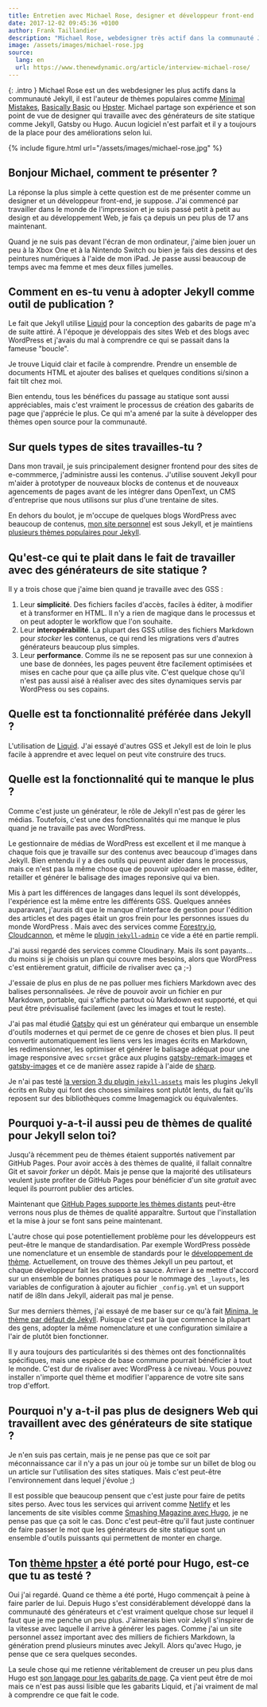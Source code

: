 ```yaml
---
title: Entretien avec Michael Rose, designer et développeur front-end
date: 2017-12-02 09:45:36 +0100
author: Frank Taillandier
description: "Michael Rose, webdesigner très actif dans la communauté Jekyll, partage son retour d'expérience sur les générateurs de site statique."
image: /assets/images/michael-rose.jpg
source:
  lang: en
  url: https://www.thenewdynamic.org/article/interview-michael-rose/
---
```


{: .intro }
Michael Rose est un des webdesigner les plus actifs dans la communauté Jekyll, il est l'auteur de thèmes populaires comme [Minimal Mistakes](https://mmistakes.github.io/minimal-mistakes/), [Basically Basic](https://mmistakes.github.io/jekyll-theme-basically-basic/) ou
[Hpster](https://mmistakes.github.io/hpstr-jekyll-theme/).
Michael partage son expérience et son point de vue de designer qui travaille avec des générateurs de site statique comme Jekyll, Gatsby ou Hugo. Aucun logiciel n'est parfait et il y a toujours de la place pour des améliorations selon lui.

{% include figure.html url="/assets/images/michael-rose.jpg" %}

## Bonjour Michael, comment te présenter ?

La réponse la plus simple à cette question est de me présenter comme un designer et un développeur front-end, je suppose. J'ai commencé par travailler dans le monde de l'impression et je suis passé petit à petit au design et au développement Web, je fais ça depuis un peu plus de 17 ans maintenant.

Quand je ne suis pas devant l'écran de mon ordinateur, j'aime bien jouer un peu à la Xbox One et à la Nintendo Switch ou bien je fais des dessins et des peintures numériques à l'aide de mon iPad. Je passe aussi beaucoup de temps avec ma femme et mes deux filles jumelles.

## Comment en es-tu venu à adopter Jekyll comme outil de publication ?

Le fait que Jekyll utilise [Liquid](https://shopify.github.io/liquid/) pour la conception des gabarits de page m'a de suite attiré. À l'époque je développais des sites Web et des blogs avec WordPress et j'avais du mal à comprendre ce qui se passait dans la fameuse "boucle".

Je trouve Liquid clair et facile à comprendre. Prendre un ensemble de documents HTML et ajouter des balises et quelques conditions si/sinon a fait tilt chez moi.

Bien entendu, tous les bénéfices du passage au statique sont aussi appréciables, mais c'est vraiment le processus de création des gabarits de page que j'apprécie le plus. Ce qui m'a amené par la suite à développer des thèmes open source pour la communauté.

## Sur quels types de sites travailles-tu ?

Dans mon travail, je suis principalement designer frontend pour des sites de e-commmerce, j'administre aussi les contenus. J'utilise souvent Jekyll pour m'aider à prototyper de nouveaux blocks de contenus et de nouveaux agencements de pages avant de les intégrer dans OpenText, un CMS d'entreprise que nous utilisons sur plus d'une trentaine de sites.

En dehors du boulot, je m'occupe de quelques blogs WordPress avec beaucoup de contenus, [mon site personnel](https://mademistakes.com/) est sous Jekyll, et je maintiens [plusieurs thèmes populaires pour Jekyll](https://mademistakes.com/work/jekyll-themes/).

## Qu'est-ce qui te plait dans le fait de travailler avec des générateurs de site statique ?

Il y a trois chose que j'aime bien quand je travaille avec des <abbr aria-label="Générateur de Site Statique">GSS</abbr> :

1. Leur **simplicité**. Des fichiers faciles d'accès, faciles à éditer,  à modifier et à transformer en HTML. Il n'y a rien de magique dans le processus et on peut adopter le workflow que l'on souhaite.
2. Leur **interopérabilité**. La plupart des <abbr aria-label="Générateur de Site Statique">GSS</abbr> utilise des fichiers Markdown pour *stocker* les contenus, ce qui rend les migrations vers d'autres générateurs beaucoup plus simples.
3. Leur **performance**. Comme ils ne se reposent pas sur une connexion à une base de données, les pages peuvent être facilement optimisées et mises en cache pour que ça aille plus vite. C'est quelque chose qu'il n'est pas aussi aisé à réaliser avec des sites dynamiques servis par WordPress ou ses copains.

## Quelle est ta fonctionnalité préférée dans Jekyll ?

L'utilisation de [Liquid](https://shopify.github.io/liquid/). J'ai essayé d'autres <abbr aria-label="Générateur de Site Statique">GSS</abbr> et Jekyll est de loin le plus facile à apprendre et avec lequel on peut vite construire des trucs.

## Quelle est la fonctionnalité qui te manque le plus ?

Comme c'est juste un générateur, le rôle de Jekyll n'est pas de gérer les médias. Toutefois, c'est une des fonctionnalités qui me manque le plus quand je ne travaille pas avec WordPress.

Le gestionnaire de médias de WordPress est excellent et il me manque à chaque fois que je travaille sur des contenus avec beaucoup d'images dans Jekyll. Bien entendu il y a des outils qui peuvent aider dans le processus, mais ce n'est pas la même chose que de pouvoir uploader en masse, éditer, retailler et générer le balisage des images reponsive qui va bien.

Mis à part les différences de langages dans lequel ils sont développés, l'expérience est la même entre les différents <abbr aria-label="Générateur de Site Statique">GSS</abbr>. Quelques années auparavant, j'aurais dit que le manque d'interface de gestion pour l'édition des articles et des pages était un gros frein pour les personnes issues du monde WordPress . Mais avec des services comme [Forestry.io](https://forestry.io),
[Cloudcannon](https://cloudcannon.com), et même le [plugin `jekyll-admin`](https://github.com/jekyll/jekyll-admin/) ce vide a été en partie rempli.

J'ai aussi regardé des services comme Cloudinary. Mais ils sont payants… du moins si je choisis un plan qui couvre mes besoins, alors que WordPress c'est entièrement gratuit, difficile de rivaliser avec ça ;-)

J'essaie de plus en plus de ne pas polluer mes fichiers Markdown avec des balises personnalisées. Je rêve de pouvoir avoir un fichier en pur Markdown, portable, qui s'affiche partout où Markdown est supporté, et qui peut être prévisualisé facilement (avec les images et tout le reste).

J'ai pas mal étudié [Gatsby](https://www.gatsbyjs.org/) qui est un générateur qui embarque un ensemble d'outils modernes et qui permet de ce genre de choses et bien plus. Il peut convertir automatiquement les liens vers les images écrits en Markdown, les redimensionner, les optimiser et générer le balisage adéquat pour une image responsive avec `srcset` grâce aux plugins [gatsby-remark-images](https://www.gatsbyjs.org/packages/gatsby-remark-images/)
et [gatsby-images](https://www.gatsbyjs.org/packages/gatsby-image/) et ce de manière assez rapide à l'aide de [sharp](https://github.com/lovell/sharp).

Je n'ai pas testé [la version 3 du plugin `jekyll-assets`](https://envygeeks.io/2017/11/21/jekyll-assets-3-released) mais les plugins Jekyll écrits en Ruby qui font des choses similaires sont plutôt lents, du fait qu'ils reposent sur des bibliothèques comme Imagemagick ou équivalentes.

## Pourquoi y-a-t-il aussi peu de thèmes de qualité pour Jekyll selon toi?

Jusqu'à récemment peu de thèmes étaient supportés nativement par GitHub Pages.
Pour avoir accès à des thèmes de qualité, il fallait connaître Git et savoir _forker_ un dépôt.
Mais je pense que la majorité des utilisateurs veulent juste profiter de GitHub Pages pour bénéficier d'un site _gratuit_ avec lequel ils pourront publier des articles.

Maintenant que [GitHub Pages supporte les thèmes distants](https://github.com/blog/2464-use-any-theme-with-github-pages) peut-être verrons nous plus de thèmes de qualité apparaître. Surtout que l'installation et la mise à jour se font sans peine maintenant.

L'autre chose qui pose potentiellement problème pour les développeurs est peut-être le manque de standardisation.
Par exemple WordPress possède une nomenclature et un ensemble de standards pour le [développement de thème](https://codex.wordpress.org/Theme_Development).
Actuellement, on trouve des thèmes Jekyll un peu partout, et chaque développeur fait les choses à sa sauce. Arriver à se mettre d'accord sur un ensemble de bonnes pratiques pour le nommage des `_layouts`, les variables de configuration à ajouter au fichier `_config.yml` et un support natif de i8ln dans Jekyll, aiderait pas mal je pense.

Sur mes derniers thèmes, j'ai essayé de me baser sur ce qu'à fait [Minima, le thème par défaut de Jekyll](https://github.com/jekyll/minima/). Puisque c'est par là que commence la plupart des gens, adopter la même nomenclature et une configuration similaire a l'air de plutôt bien fonctionner.

Il y aura toujours des particularités si des thèmes ont des fonctionnalités spécifiques, mais une espèce de base commune pourrait bénéficier à tout le monde. C'est dur de rivaliser avec WordPress à ce niveau. Vous pouvez installer n'importe quel thème et modifier l'apparence de votre site sans trop d'effort.

## Pourquoi n'y a-t-il pas plus de designers Web qui travaillent avec des générateurs de site statique ?

Je n'en suis pas certain, mais je ne pense pas que ce soit par méconnaissance car il n'y a pas un jour où je tombe sur un billet de blog ou un article sur l'utilisation des sites statiques. Mais c'est peut-être l'environnement dans lequel j'évolue ;)

Il est possible que beaucoup pensent que c'est juste pour faire de petits sites perso. Avec tous les services qui arrivent comme [Netlify](https://netlify.com) et les lancements de site visibles comme [Smashing Magazine avec Hugo](/2017/03/17/smashing-mag-va-dix-fois-plus-vite/), je ne pense pas que ça soit le cas. Donc c'est peut-être qu'il faut juste continuer de faire passer le mot que les générateurs de site statique sont un ensemble d'outils puissants qui permettent de monter en charge.

## Ton [thème hpster](https://dldx.github.io/hpstr-hugo-theme/) a été porté pour Hugo, est-ce que tu as testé ?

Oui j'ai regardé. Quand ce thème a été porté, Hugo commençait à peine à faire parler de lui. Depuis Hugo s'est considérablement développé dans la communauté des générateurs et c'est vraiment quelque chose sur lequel il faut que je me penche un peu plus. J'aimerais bien voir Jekyll s'inspirer de la vitesse avec laquelle il arrive à générer les pages. Comme j'ai un site personnel assez important avec des milliers de fichiers Markdown, la génération prend plusieurs minutes avec Jekyll. Alors qu'avec Hugo, je pense que ce sera quelques secondes.

La seule chose qui me retienne véritablement de creuser un peu plus dans Hugo est [son langage pour les gabarits de page](https://gohugo.io/templates/). Ça vient peut être de moi mais ce n'est pas aussi lisible que les gabarits Liquid, et j'ai vraiment de mal à comprendre ce que fait le code.
